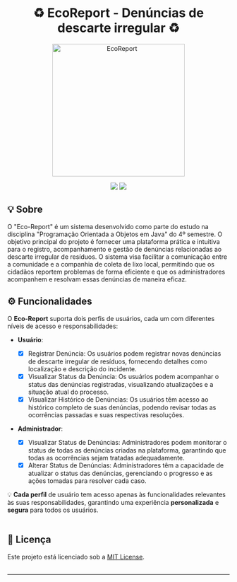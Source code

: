 <h1 align="center">♻️ EcoReport - Denúncias de descarte irregular ♻️</h1>
<p align="center">
    <img src="https://i.imgur.com/TZtDuZ3.jpeg" alt="EcoReport" width="300">
</p>
<p align="center">
   <img src="https://img.shields.io/badge/Status:-Em andamento-yellow"/>
   <img src="https://img.shields.io/badge/Disciplina:-Programação Orientada a Objetos em Java-FE951E"/>
</p>

## 💡 Sobre

O "Eco-Report" é um sistema desenvolvido como parte do estudo na disciplina "Programação Orientada a Objetos em Java" do 4º semestre. O objetivo principal do projeto é fornecer uma plataforma prática e intuitiva para o registro, acompanhamento e gestão de denúncias relacionadas ao descarte irregular de resíduos. O sistema visa facilitar a comunicação entre a comunidade e a companhia de coleta de lixo local, permitindo que os cidadãos reportem problemas de forma eficiente e que os administradores acompanhem e resolvam essas denúncias de maneira eficaz.

## ⚙️ Funcionalidades

O **Eco-Report** suporta dois perfis de usuários, cada um com diferentes níveis de acesso e responsabilidades:

- **Usuário**:

  - [X] Registrar Denúncia: Os usuários podem registrar novas denúncias de descarte irregular de resíduos, fornecendo detalhes como localização e descrição do incidente.
  - [X] Visualizar Status da Denúncia: Os usuários podem acompanhar o status das denúncias registradas, visualizando atualizações e a situação atual do processo.
  - [X] Visualizar Histórico de Denúncias: Os usuários têm acesso ao histórico completo de suas denúncias, podendo revisar todas as ocorrências passadas e suas respectivas resoluções.

- **Administrador**:
  - [X] Visualizar Status de Denúncias: Administradores podem monitorar o status de todas as denúncias criadas na plataforma, garantindo que todas as ocorrências sejam tratadas adequadamente.
  - [X] Alterar Status de Denúncias: Administradores têm a capacidade de atualizar o status das denúncias, gerenciando o progresso e as ações tomadas para resolver cada caso.

💡 **Cada perfil** de usuário tem acesso apenas às funcionalidades relevantes às suas responsabilidades, garantindo uma experiência **personalizada** e **segura** para todos os usuários.
<br>
<br>

## 📝 Licença

Este projeto está licenciado sob a [MIT License](LICENSE).
<br>
<br>

---
